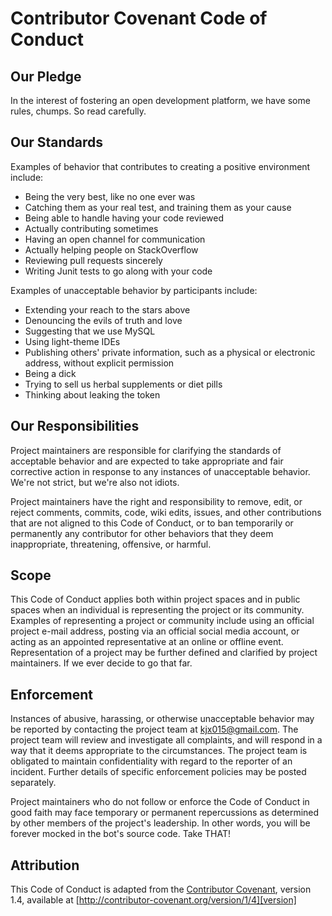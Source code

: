 # Contributor Covenant Code of Conduct

## Our Pledge

In the interest of fostering an open development platform, we have some rules, chumps. So read carefully.

## Our Standards

Examples of behavior that contributes to creating a positive environment include:

* Being the very best, like no one ever was
* Catching them as your real test, and training them as your cause
* Being able to handle having your code reviewed
* Actually contributing sometimes
* Having an open channel for communication
* Actually helping people on StackOverflow
* Reviewing pull requests sincerely
* Writing Junit tests to go along with your code

Examples of unacceptable behavior by participants include:

* Extending your reach to the stars above
* Denouncing the evils of truth and love
* Suggesting that we use MySQL
* Using light-theme IDEs
* Publishing others' private information, such as a physical or electronic address, without explicit permission
* Being a dick
* Trying to sell us herbal supplements or diet pills
* Thinking about leaking the token

## Our Responsibilities

Project maintainers are responsible for clarifying the standards of acceptable behavior and are expected to take appropriate and fair corrective action in response to any instances of unacceptable behavior.
We're not strict, but we're also not idiots.

Project maintainers have the right and responsibility to remove, edit, or reject comments, commits, code, wiki edits, issues, and other contributions that are not aligned to this Code of Conduct, or to ban temporarily or permanently any contributor for other behaviors that they deem inappropriate, threatening, offensive, or harmful.

## Scope

This Code of Conduct applies both within project spaces and in public spaces when an individual is representing the project or its community. Examples of representing a project or community include using an official project e-mail address, posting via an official social media account, or acting as an appointed representative at an online or offline event. Representation of a project may be further defined and clarified by project maintainers.
If we ever decide to go that far.

## Enforcement

Instances of abusive, harassing, or otherwise unacceptable behavior may be reported by contacting the project team at kjx015@gmail.com. The project team will review and investigate all complaints, and will respond in a way that it deems appropriate to the circumstances. The project team is obligated to maintain confidentiality with regard to the reporter of an incident. Further details of specific enforcement policies may be posted separately.

Project maintainers who do not follow or enforce the Code of Conduct in good faith may face temporary or permanent repercussions as determined by other members of the project's leadership.
In other words, you will be forever mocked in the bot's source code. Take THAT!

## Attribution

This Code of Conduct is adapted from the [Contributor Covenant][homepage], version 1.4, available at [http://contributor-covenant.org/version/1/4][version]

[homepage]: http://contributor-covenant.org
[version]: http://contributor-covenant.org/version/1/4/
